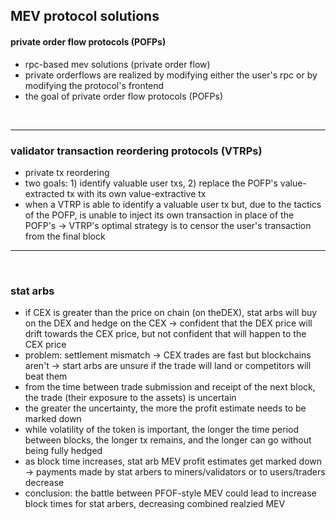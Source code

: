 ## MEV protocol solutions


#### private order flow protocols (POFPs)

* rpc-based mev solutions (private order flow) 
* private orderflows are realized by modifying either the user's rpc or by modifying the protocol's frontend
* the goal of private order flow protocols (POFPs)

<br>

--- 

### validator transaction reordering protocols (VTRPs)

* private tx reordering
* two goals: 1) identify valuable user txs, 2) replace the POFP's value-extracted tx with its own value-extractive tx
* when a VTRP is able to identify a valuable user tx but, due to the tactics of the POFP, is unable to inject its own transaction in place of the POFP's -> VTRP's optimal strategy is to censor the user's transaction from the final block


---

<br>

### stat arbs

* if CEX is greater than the price on chain (on theDEX), stat arbs will buy on the DEX and hedge on the CEX -> confident that the DEX price will drift towards the CEX price, but not confident that will happen to the CEX price
* problem: settlement mismatch -> CEX trades are fast but blockchains aren't -> start arbs are unsure if the trade will land or competitors will beat them
* from the time between trade submission and receipt of the next block, the trade (their exposure to the assets) is uncertain 
* the greater the uncertainty, the more the profit estimate needs to be marked down
* while volatility of the token is important, the longer the time period between blocks, the longer tx remains, and the longer can go without being fully hedged
* as block time increases, stat arb MEV profit estimates get marked down -> payments made by stat arbers to miners/validators or to users/traders decrease
* conclusion: the battle between PFOF-style MEV could lead to increase block times for stat arbers, decreasing combined realzied MEV

<br>
